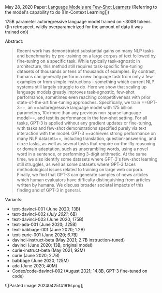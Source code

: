 May 28, 2020
Paper: [Language Models are Few-Shot Learners](https://arxiv.org/abs/2005.14165) (Referring to the model's capability to do [[In-Context Learning]])

175B parameter autoregressive language model trained on ~300B tokens.
((In retrospect, wildly overparametrized for the amount of data it was trained on))

Abstract:
> Recent work has demonstrated substantial gains on many NLP tasks and benchmarks by pre-training on a large corpus of text followed by fine-tuning on a specific task. While typically task-agnostic in architecture, this method still requires task-specific fine-tuning datasets of thousands or tens of thousands of examples. By contrast, humans can generally perform a new language task from only a few examples or from simple instructions - something which current NLP systems still largely struggle to do. Here we show that scaling up language models greatly improves task-agnostic, few-shot performance, sometimes even reaching competitiveness with prior state-of-the-art fine-tuning approaches. Specifically, we train ==GPT-3==, an ==autoregressive language model with 175 billion parameters, 10x more than any previous non-sparse language model==, and test its performance in the few-shot setting. For all tasks, GPT-3 is applied without any gradient updates or fine-tuning, with tasks and few-shot demonstrations specified purely via text interaction with the model. GPT-3 ==achieves strong performance on many NLP datasets==, including translation, question-answering, and cloze tasks, as well as several tasks that require on-the-fly reasoning or domain adaptation, such as unscrambling words, using a novel word in a sentence, or performing 3-digit arithmetic. At the same time, we also identify some datasets where GPT-3's few-shot learning still struggles, as well as some datasets where GPT-3 faces methodological issues related to training on large web corpora. Finally, we find that GPT-3 can generate samples of news articles which human evaluators have difficulty distinguishing from articles written by humans. We discuss broader societal impacts of this finding and of GPT-3 in general.

Variants:
- text-davinci-001 (June 2020; 13B)
- text-davinci-002 (*July 2021*; 6B)
- text-davinci-003 (June 2020; 175B)
- text-ada-001 (June 2020; .125B)
- text-babbage-001 (June 2020; 1.2B)
- text-curie-001 (June 2020; 6.7B)
- davinci-instruct-beta (May 2021; 2.7B instruction-tuned)
- davinci (June 2020; 13B, original model)
- curie-instruct-beta (May 2021; 92M)
- curie (June 2020; 2.7B)
- babbage (June 2020; 125M)
- ada (June 2020; 40M)
- Codex/code-davinci-002 (August 2021; 14.8B, GPT-3 fine-tuned on code)

![[Pasted image 20240425141916.png]]